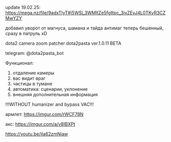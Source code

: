 update 19.02.25: https://mega.nz/file/9adxTIyT#i5WSl_3WMltZe5fgttpc_3ivZEvJ4L0TKvR3CZMwYZY

добавил уворот от магнуса, шамана и тайда
антимаг теперь бешенный, сразу в патруль xD

dota2 camera zoom patcher dota2pasta ver.1.0.11 BETA

telegram: @dota2pasta_bot

Функционал:
1) отдаление камеры
2) вас видит враг
3) частицы в тумане
4) автоматика: сценарии, уклонение
5) внешняя дополнительная информация

!!!WITHOUT humanizer and bypass VAC!!!

армлет: https://imgur.com/rWCF78N

акс: https://imgur.com/a/v8IBXPt

https://youtu.be/iIa62zmNjaw



